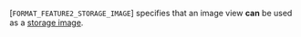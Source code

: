 [`FORMAT_FEATURE2_STORAGE_IMAGE`] specifies that an image view
 **can**  be used as a [storage image](https://www.khronos.org/registry/vulkan/specs/1.3-extensions/html/vkspec.html#descriptorsets-storageimage).